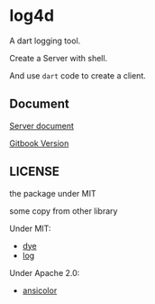 # log4d

A dart logging tool.

Create a Server with shell.

And use `dart` code to create a client.

## Document

[Server document](https://github.com/CaiJingLong/log4d-doc/blob/master/SUMMARY.md)

[Gitbook Version](https://caijinglong.gitbooks.io/document-with-log4d/content/)

## LICENSE

the package under MIT

some copy from other library

Under MIT:

- [dye](https://github.com/Andruj/dye)
- [log](https://github.com/Andruj/log)

Under Apache 2.0:

- [ansicolor](https://pub.dartlang.org/packages/ansicolor)